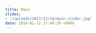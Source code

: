 ```yaml
---
title: Main
slides:
- "/uploads/2017/12/14/main_slider.jpg"
date: 2018-01-12 17:46:29 +0000
---
```

